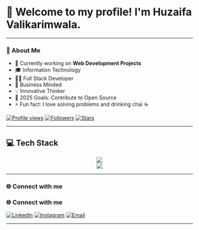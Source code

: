 # 👋 Welcome to my profile! I'm Huzaifa Valikarimwala.
---

### 🌟 About Me
- 🔭 Currently working on **Web Development Projects**
- 🎓 Information Technology 
- 👨‍💻 Full Stack Developer
- 💼 Business Minded
- 💡 Innovative Thinker
- 🎯 2025 Goals: Contribute to Open Source
- ⚡ Fun fact: I love solving problems and drinking chai ☕

[![Profile views](https://komarev.com/ghpvc/?username=huzaifa8546&label=Profile%20views&color=0e75b6&style=flat)]()
[![Followers](https://img.shields.io/github/followers/huzaifa8546?label=Followers&style=flat&color=0e75b6)]()
[![Stars](https://img.shields.io/github/stars/huzaifa8546?label=Stars&style=flat&color=0e75b6)]()


---

## 💻 Tech Stack

<p align="center">
  <img src="https://skillicons.dev/icons?i=js,ts,html,css,react,next,nodejs,express,tailwind,materialui,sass,git,github,redux,postgres" />
  <br/>
  <img src="https://skillicons.dev/icons?i=django,mongodb,python,cpp,postman,vercel,firebase,vite,wordpress,figma,mysql" />
</p>

---

### 🌐 Connect with me
### 🌐 Connect with me
[![LinkedIn](https://img.shields.io/badge/LinkedIn-blue?style=for-the-badge&logo=linkedin)](https://www.linkedin.com/in/huzaifa-valikarimwala-29b5b9282)
[![Instagram](https://img.shields.io/badge/Instagram-pink?style=for-the-badge&logo=instagram)](https://www.instagram.com/huzaifa.8546/)
[![Email](https://img.shields.io/badge/Email-D14836?style=for-the-badge&logo=gmail&logoColor=white)](mailto:huzaifavalikarimwala@gmail.com)

---
